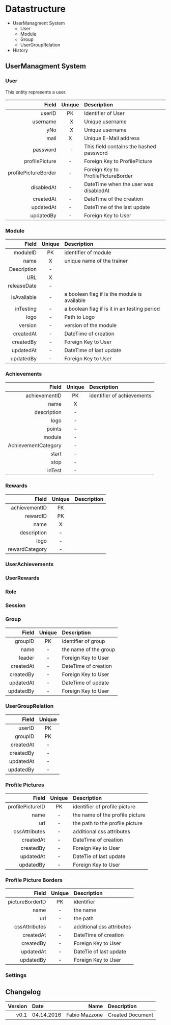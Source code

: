 # Datastructure

- UserManagment System
  - User
  - Module
  - Group
  - UserGroupRelation
- History


## UserManagment System

### User
This entity represents a user.

| Field                 | Unique | Description                              |
|----------------------:|:------:|:-----------------------------------------|
| userID                |   PK   | Identifier of User                       |
| username              |   X    | Unique username                          |
| yNo                   |   X    | Unique username                          |
| mail                  |   X    | Unique E-Mail address                    |
| password              |   -    | This field contains the hashed password  |
| profilePicture        |   -    | Foreign Key to ProfilePicture            |
| profilePictureBorder  |   -    | Foreign Key to ProfilePictureBorder      |
| disabledAt            |   -    | DateTime when the user was disabledAt    |
| createdAt             |   -    | DateTime of the creation                 |
| updatedAt             |   -    | DateTime of the last update              |
| updatedBy             |   -    | Foreign Key to User                      |

### Module
| Field             | Unique  | Description                                   |
|------------------:|:-------:|:----------------------------------------------|
| moduleID          |   PK    | identifier of module                          |
| name              |   X     | unique name of the trainer                    |
| Description       |   -     |                                               |
| URL               |   X     |                                               |
| releaseDate       |   -     |                                               |
| isAvailable       |   -     | a boolean flag if is the module is available  |
| inTesting         |   -     | a boolean flag if is it in an testing period  |
| logo              |   -     | Path to Logo                                  |
| version           |   -     | version of the module                         |
| createdAt         |   -     | DateTime of creation                          |
| createdBy         |   -     | Foreign Key to User                           |
| updatedAt         |   -     | DateTime of last update                       |
| updatedBy         |   -     | Foreign Key to User                           |


### Achievements
| Field             | Unique  | Description                                   |
|------------------:|:-------:|:----------------------------------------------|
| achievementID       |   PK    | identifier of achievements                  |
| name                |   X     |                                             |
| description         |   -     |                     |
| logo                |   -     |                     |
| points              |   -     |                     |
| module              |   -     |                     |
| AchievementCategory |   -     |                     |
| start               |   -     |                     |
| stop                |   -     |                     |
| inTest              |   -     |                     |

### Rewards
| Field             | Unique  | Description                                   |
|------------------:|:-------:|:----------------------------------------------|
| achievementID     |   FK    |                   |
| rewardID          |   PK    |                   |
| name              |   X     |                                             |
| description       |   -     |                     |
| logo              |   -     |                     |
| rewardCategory    |   -     |                     |

### UserAchievements
### UserRewards
### Role
###
### Session

### Group
| Field           | Unique  | Description           |
|----------------:|:-------:|:----------------------|
| groupID         |   PK    | identifier of group   |
| name            |   -     | the name of the group |
| leader          |   -     | Foreign Key to User   |
| createdAt       |   -     | DateTime of creation  |
| createdBy       |   -     | Foreign Key to User   |
| updatedAt       |   -     | DateTime of update    |
| updatedBy       |   -     | Foreign Key to User   |

### UserGroupRelation
| Field           | Unique |
|----------------:|:------:|
| userID          |   PK   |
| groupID         |   PK   |
| createdAt       |   -    |
| createdBy       |   -    |
| updatedAt       |   -    |
| updatedBy       |   -    |

### Profile Pictures
| Field             | Unique  | Description                     |
|------------------:|:-------:|:--------------------------------|
| profilePictureID  |   PK    | identifier of profile picture   |
| name              |   -     | the name of the profile picture |
| url               |   -     | the path to the profile picture |
| cssAttributes     |   -     | additional css attributes       |
| createdAt         |   -     | DateTime of creation            |
| createdBy         |   -     | Foreign Key to User             |
| updatedAt         |   -     | DateTie of last update          |
| updatedBy         |   -     | Foreign Key to User             |

### Profile Picture Borders
| Field             | Unique  | Description                     |
|------------------:|:-------:|:--------------------------------|
| pictureBorderID   |   PK    | identifier                      |
| name              |   -     | the name                        |
| url               |   -     | the path                        |
| cssAttributes     |   -     | additional css attributes       |
| createdAt         |   -     | DateTime of creation            |
| createdBy         |   -     | Foreign Key to User             |
| updatedAt         |   -     | DateTie of last update          |
| updatedBy         |   -     | Foreign Key to User             |

### Settings



## Changelog

| Version |    Date    |      Name     |               Description             |
|--------:|:-----------|--------------:|:--------------------------------------|
| v0.1    | 04.14.2016 | Fabio Mazzone | Created Document                      |
